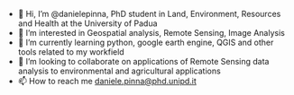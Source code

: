 - 👋 Hi, I’m @danielepinna, PhD student in Land, Environment, Resources and Health at the University of Padua
- 👀 I’m interested in Geospatial analysis, Remote Sensing, Image Analysis
- 🌱 I’m currently learning python, google earth engine, QGIS and other tools related to my workfield
- 💞️ I’m looking to collaborate on applications of Remote Sensing data analysis to environmental and agricultural applications
- 📫 How to reach me daniele.pinna@phd.unipd.it
<!---
danielepinna/danielepinna is a ✨ special ✨ repository because its `README.md` (this file) appears on your GitHub profile.
You can click the Preview link to take a look at your changes.
--->
